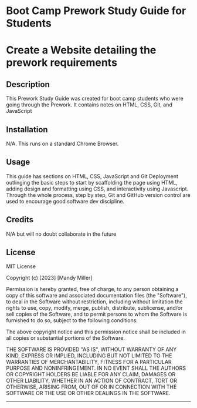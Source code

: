 # Boot Camp Prework Study Guide for Students

# Create a Website detailing the prework requirements

## Description

This Prework Study Guide was created for boot camp students who were going through the Prework. It contains notes on HTML, CSS, Git, and JavaScript

## Installation

N/A. This runs on a standard Chrome Browser.

## Usage

This guide has sections on HTML, CSS, JavaScript and Git Deployment outlinging the basic steps to start by scaffolding the page using HTML, adding design and formatting using CSS, and interactivity using Javascript. Through the whole process, step by step, Git and GitHub version control are used to encourage good software dev discipline.


## Credits

N/A but will no doubt collaborate in the future

## License

MIT License

Copyright (c) [2023] [Mandy Miller]

Permission is hereby granted, free of charge, to any person obtaining a copy
of this software and associated documentation files (the "Software"), to deal
in the Software without restriction, including without limitation the rights
to use, copy, modify, merge, publish, distribute, sublicense, and/or sell
copies of the Software, and to permit persons to whom the Software is
furnished to do so, subject to the following conditions:

The above copyright notice and this permission notice shall be included in all
copies or substantial portions of the Software.

THE SOFTWARE IS PROVIDED "AS IS", WITHOUT WARRANTY OF ANY KIND, EXPRESS OR
IMPLIED, INCLUDING BUT NOT LIMITED TO THE WARRANTIES OF MERCHANTABILITY,
FITNESS FOR A PARTICULAR PURPOSE AND NONINFRINGEMENT. IN NO EVENT SHALL THE
AUTHORS OR COPYRIGHT HOLDERS BE LIABLE FOR ANY CLAIM, DAMAGES OR OTHER
LIABILITY, WHETHER IN AN ACTION OF CONTRACT, TORT OR OTHERWISE, ARISING FROM,
OUT OF OR IN CONNECTION WITH THE SOFTWARE OR THE USE OR OTHER DEALINGS IN THE
SOFTWARE.

---

